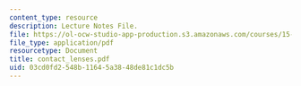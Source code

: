 ```yaml
---
content_type: resource
description: Lecture Notes File.
file: https://ol-ocw-studio-app-production.s3.amazonaws.com/courses/15-010-economic-analysis-for-business-decisions-fall-2004/03cd0fd2548b11645a3848de81c1dc5b_contact_lenses.pdf
file_type: application/pdf
resourcetype: Document
title: contact_lenses.pdf
uid: 03cd0fd2-548b-1164-5a38-48de81c1dc5b
---
```

